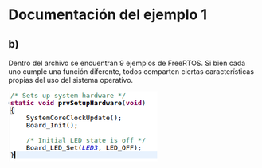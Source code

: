 # Documentación del ejemplo 1
## b)

Dentro del archivo se encuentran 9 ejemplos de FreeRTOS. Si bien cada uno cumple una función diferente, todos comparten ciertas características propias del uso del sistema operativo.

![alt text](img_pto_1/setup_hardware.png)

<p align="center">
  <src="img_pto_1/setup_hardware.png">
</p>
